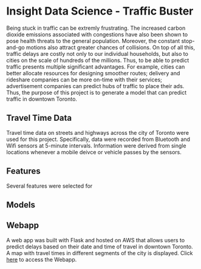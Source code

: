 # Insight Data Science - Traffic Buster
Being stuck in traffic can be extremly frustrating. The increased carbon dioxide emissions associated with congestions have also been shown to pose health threats to the general population. Moreover, the constant stop-and-go motions also attract greater chances of collisions. On top of all this, traffic delays are costly not only to our individual households, but also to cities on the scale of hundreds of the millions. Thus, to be able to predict traffic presents multiple significant advantages. For example, cities can better allocate resources for designing smoother routes; delivery and rideshare companies can be more on-time with their services; advertisement companies can predict hubs of traffic to place their ads. Thus, the purpose of this project is to generate a model that can predict traffic in downtown Toronto.

## Travel Time Data 
Travel time data on streets and highways across the city of Toronto were used for this project. Specifically, data were recorded from Bluetooth and Wifi sensors at 5-minute intervals. Information were derived from single locations whenever a mobile deivce or vehicle passes by the sensors.

## Features
Several features were selected for 

## Models

## Webapp
A web app was built with Flask and hosted on AWS that allows users to predict delays based on their date and time of travel in downtown Toronto. A map with travel times in different segments of the city is displayed. Click [here](http://www.torontotrafficforecast.com) to access the Webapp.



